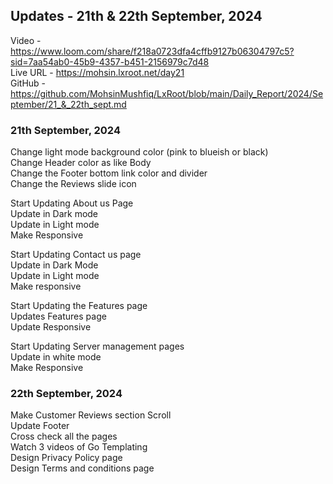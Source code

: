 <h2>Updates - 21th & 22th September, 2024</h2>

Video - https://www.loom.com/share/f218a0723dfa4cffb9127b06304797c5?sid=7aa54ab0-45b9-4357-b451-2156979c7d48</br>
Live URL - https://mohsin.lxroot.net/day21</br>
GitHub - https://github.com/MohsinMushfiq/LxRoot/blob/main/Daily_Report/2024/September/21_&_22th_sept.md


<h3>21th September, 2024</h3>

Change light mode background color (pink to blueish or black) </br>
Change Header color as like Body </br>
Change the Footer bottom link color and divider </br>
Change the Reviews slide icon </br>

Start Updating About us Page </br>
Update in Dark mode </br>
Update in Light mode </br> 
Make Responsive </br>

Start Updating Contact us page </br>
Update in Dark Mode </br>
Update in Light mode </br>
Make responsive </br>


Start Updating the Features page </br>
Updates Features page </br>
Update Responsive </br>

Start Updating Server management pages </br>
Update in white mode </br>
Make Responsive </br>



<h3>22th September, 2024</h3>
Make Customer Reviews section Scroll </br>
Update Footer </br>
Cross check all the pages </br> 
Watch 3 videos of Go Templating </br>
Design Privacy Policy page </br>
Design Terms and conditions page


